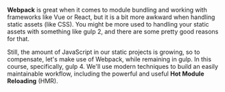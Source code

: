[//]: # "content/Open Source/Gulpwebpack.MD"
**Webpack** is great when it comes to module bundling and working with frameworks like Vue or React, but it is a bit more awkward when handling static assets (like CSS). You might be more used to handling your static assets with something like gulp 2, and there are some pretty good reasons for that. 

Still, the amount of JavaScript in our static projects is growing, so to compensate, let's make use of Webpack, while remaining in gulp. In this course, specifically, gulp 4. We'll use modern techniques to build an easily maintainable workflow, including the powerful and useful **Hot Module Reloading** (HMR).
